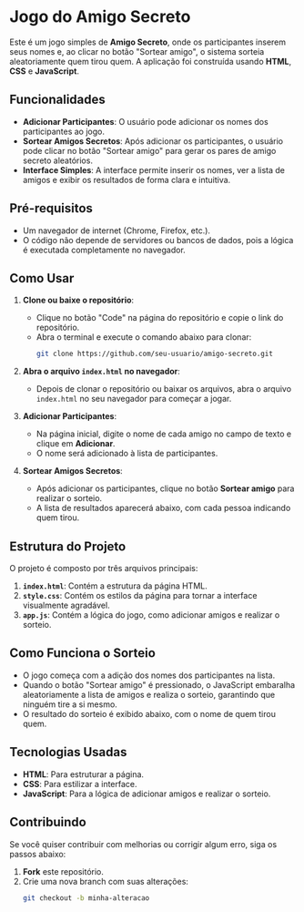 # Jogo do Amigo Secreto

Este é um jogo simples de **Amigo Secreto**, onde os participantes inserem seus nomes e, ao clicar no botão "Sortear amigo", o sistema sorteia aleatoriamente quem tirou quem. A aplicação foi construída usando **HTML**, **CSS** e **JavaScript**.

## Funcionalidades

- **Adicionar Participantes**: O usuário pode adicionar os nomes dos participantes ao jogo.
- **Sortear Amigos Secretos**: Após adicionar os participantes, o usuário pode clicar no botão "Sortear amigo" para gerar os pares de amigo secreto aleatórios.
- **Interface Simples**: A interface permite inserir os nomes, ver a lista de amigos e exibir os resultados de forma clara e intuitiva.

## Pré-requisitos

- Um navegador de internet (Chrome, Firefox, etc.).
- O código não depende de servidores ou bancos de dados, pois a lógica é executada completamente no navegador.

## Como Usar

1. **Clone ou baixe o repositório**:
   - Clique no botão "Code" na página do repositório e copie o link do repositório.
   - Abra o terminal e execute o comando abaixo para clonar:
     ```bash
     git clone https://github.com/seu-usuario/amigo-secreto.git
     ```
   
2. **Abra o arquivo `index.html` no navegador**:
   - Depois de clonar o repositório ou baixar os arquivos, abra o arquivo `index.html` no seu navegador para começar a jogar.

3. **Adicionar Participantes**:
   - Na página inicial, digite o nome de cada amigo no campo de texto e clique em **Adicionar**.
   - O nome será adicionado à lista de participantes.

4. **Sortear Amigos Secretos**:
   - Após adicionar os participantes, clique no botão **Sortear amigo** para realizar o sorteio.
   - A lista de resultados aparecerá abaixo, com cada pessoa indicando quem tirou.

## Estrutura do Projeto

O projeto é composto por três arquivos principais:

1. **`index.html`**: Contém a estrutura da página HTML.
2. **`style.css`**: Contém os estilos da página para tornar a interface visualmente agradável.
3. **`app.js`**: Contém a lógica do jogo, como adicionar amigos e realizar o sorteio.

## Como Funciona o Sorteio

- O jogo começa com a adição dos nomes dos participantes na lista.
- Quando o botão "Sortear amigo" é pressionado, o JavaScript embaralha aleatoriamente a lista de amigos e realiza o sorteio, garantindo que ninguém tire a si mesmo.
- O resultado do sorteio é exibido abaixo, com o nome de quem tirou quem.

## Tecnologias Usadas

- **HTML**: Para estruturar a página.
- **CSS**: Para estilizar a interface.
- **JavaScript**: Para a lógica de adicionar amigos e realizar o sorteio.

## Contribuindo

Se você quiser contribuir com melhorias ou corrigir algum erro, siga os passos abaixo:

1. **Fork** este repositório.
2. Crie uma nova branch com suas alterações:
   ```bash
   git checkout -b minha-alteracao
